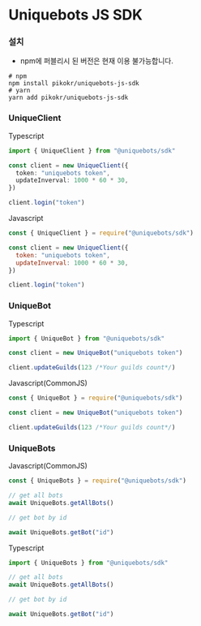 # Uniquebots JS SDK

### 설치

- npm에 퍼블리시 된 버전은 현재 이용 불가능합니다.

```shell
# npm
npm install pikokr/uniquebots-js-sdk
# yarn
yarn add pikokr/uniquebots-js-sdk
```

### UniqueClient

Typescript

```ts
import { UniqueClient } from "@uniquebots/sdk"

const client = new UniqueClient({
  token: "uniquebots token",
  updateInverval: 1000 * 60 * 30,
})

client.login("token")
```

Javascript

```js
const { UniqueClient } = require("@uniquebots/sdk")

const client = new UniqueClient({
  token: "uniquebots token",
  updateInverval: 1000 * 60 * 30,
})

client.login("token")
```

### UniqueBot

Typescript

```ts
import { UniqueBot } from "@uniquebots/sdk"

const client = new UniqueBot("uniquebots token")

client.updateGuilds(123 /*Your guilds count*/)
```

Javascript(CommonJS)

```ts
const { UniqueBot } = require("@uniquebots/sdk")

const client = new UniqueBot("uniquebots token")

client.updateGuilds(123 /*Your guilds count*/)
```

### UniqueBots

Javascript(CommonJS)

```js
const { UniqueBots } = require("@uniquebots/sdk")

// get all bots
await UniqueBots.getAllBots()

// get bot by id

await UniqueBots.getBot("id")
```

Typescript

```js
import { UniqueBots } from "@uniquebots/sdk"

// get all bots
await UniqueBots.getAllBots()

// get bot by id

await UniqueBots.getBot("id")
```
